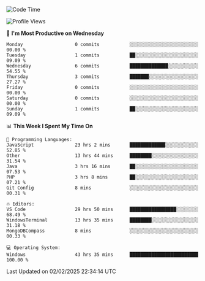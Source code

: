 <!--START_SECTION:waka-->
![Code Time](http://img.shields.io/badge/Code%20Time-3%2C998%20hrs%2043%20mins-blue)

![Profile Views](http://img.shields.io/badge/Profile%20Views-0-blue)

📅 **I'm Most Productive on Wednesday** 

```text
Monday                   0 commits           ░░░░░░░░░░░░░░░░░░░░░░░░░   00.00 % 
Tuesday                  1 commits           ██░░░░░░░░░░░░░░░░░░░░░░░   09.09 % 
Wednesday                6 commits           ██████████████░░░░░░░░░░░   54.55 % 
Thursday                 3 commits           ███████░░░░░░░░░░░░░░░░░░   27.27 % 
Friday                   0 commits           ░░░░░░░░░░░░░░░░░░░░░░░░░   00.00 % 
Saturday                 0 commits           ░░░░░░░░░░░░░░░░░░░░░░░░░   00.00 % 
Sunday                   1 commits           ██░░░░░░░░░░░░░░░░░░░░░░░   09.09 % 
```


📊 **This Week I Spent My Time On** 

```text
💬 Programming Languages: 
JavaScript               23 hrs 2 mins       █████████████░░░░░░░░░░░░   52.85 % 
Other                    13 hrs 44 mins      ████████░░░░░░░░░░░░░░░░░   31.54 % 
Java                     3 hrs 16 mins       ██░░░░░░░░░░░░░░░░░░░░░░░   07.53 % 
PHP                      3 hrs 8 mins        ██░░░░░░░░░░░░░░░░░░░░░░░   07.21 % 
Git Config               8 mins              ░░░░░░░░░░░░░░░░░░░░░░░░░   00.31 % 

🔥 Editors: 
VS Code                  29 hrs 50 mins      █████████████████░░░░░░░░   68.49 % 
WindowsTerminal          13 hrs 35 mins      ████████░░░░░░░░░░░░░░░░░   31.18 % 
MongoDBCompass           8 mins              ░░░░░░░░░░░░░░░░░░░░░░░░░   00.33 % 

💻 Operating System: 
Windows                  43 hrs 35 mins      █████████████████████████   100.00 % 
```


 Last Updated on 02/02/2025 22:34:14 UTC
<!--END_SECTION:waka-->
